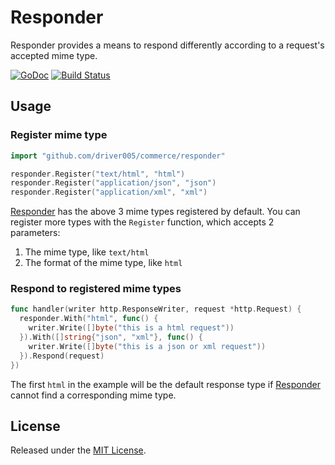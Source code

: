 # Responder

Responder provides a means to respond differently according to a request's accepted mime type.

[![GoDoc](https://godoc.org/github.com/driver005/commerce/responder?status.svg)](https://godoc.org/github.com/driver005/commerce/responder)
[![Build Status](https://travis-ci.com/qor/responder.svg?branch=master)](https://travis-ci.com/qor/responder)

## Usage

### Register mime type

```go
import "github.com/driver005/commerce/responder"

responder.Register("text/html", "html")
responder.Register("application/json", "json")
responder.Register("application/xml", "xml")
```

[Responder](https://github.com/driver005/commerce/responder) has the above 3 mime types registered by default. You can register more types with the `Register` function, which accepts 2 parameters:

1. The mime type, like `text/html`
2. The format of the mime type, like `html`

### Respond to registered mime types

```go
func handler(writer http.ResponseWriter, request *http.Request) {
  responder.With("html", func() {
    writer.Write([]byte("this is a html request"))
  }).With([]string{"json", "xml"}, func() {
    writer.Write([]byte("this is a json or xml request"))
  }).Respond(request)
})
```

The first `html` in the example will be the default response type if [Responder](https://github.com/driver005/commerce/responder) cannot find a corresponding mime type.

## License

Released under the [MIT License](http://opensource.org/licenses/MIT).
